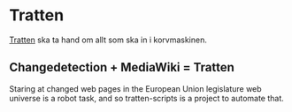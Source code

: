 # Tratten

[Tratten](http://groups.google.com/group/tratten?lnk=srg) ska ta hand om allt som ska in i korvmaskinen.

## Changedetection + MediaWiki = Tratten

Staring at changed web pages in the European Union legislature web universe is a robot task, and so tratten-scripts is a project to automate that.